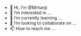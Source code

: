 - 👋 Hi, I’m @Mrhanji
- 👀 I’m interested in ...
- 🌱 I’m currently learning ...
- 💞️ I’m looking to collaborate on ...
- 📫 How to reach me ...

<!---
Mrhanji/Mrhanji is a ✨ special ✨ repository because its `README.md` (this file) appears on your GitHub profile.
You can click the Preview link to take a look at your changes.
--->
